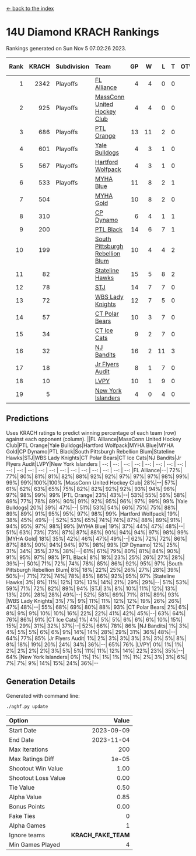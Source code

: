 [<- back to the index](readme.md)
# 14U Diamond KRACH Rankings
Rankings generated on Sun Nov  5 07:02:26 2023.

Rank|KRACH|Subdivision|Team|GP|W|L|T|OTW|OTL|SoS|Exp Wins|Win Diff
---:|---:|:---|:---|---:|---:|---:|---:|---:|---:|---:|---:|---:
1|2342|Playoffs|[FL Alliance](https://gamesheetstats.com/seasons/3663/teams/156905/schedule)|4|4|0|0|0|0|74|4.8|-0.0
2|925|Playoffs|[MassConn United Hockey Club](https://gamesheetstats.com/seasons/3663/teams/140810/schedule)|4|4|0|0|0|0|29|4.8|-0.0
3|686|Playoffs|[PTL Orange](https://gamesheetstats.com/seasons/3663/teams/140821/schedule)|13|11|2|0|1|0|160|11.9|0.0
4|601|Playoffs|[Yale Bulldogs](https://gamesheetstats.com/seasons/3663/teams/156906/schedule)|4|3|1|0|0|0|259|3.9|0.0
5|567|Playoffs|[Hartford Wolfpack](https://gamesheetstats.com/seasons/3663/teams/140814/schedule)|4|3|1|0|0|1|205|3.9|0.0
6|533|Playoffs|[MYHA Blue](https://gamesheetstats.com/seasons/3663/teams/140816/schedule)|11|8|2|1|1|0|176|9.4|0.0
7|504||[MYHA Gold](https://gamesheetstats.com/seasons/3663/teams/140824/schedule)|10|8|2|0|0|0|202|8.9|0.0
8|310||[CP Dynamo](https://gamesheetstats.com/seasons/3663/teams/140823/schedule)|6|4|1|1|0|0|144|5.4|0.0
9|200||[PTL Black](https://gamesheetstats.com/seasons/3663/teams/140815/schedule)|14|6|7|1|0|0|669|7.3|-0.0
10|199||[South Pittsburgh Rebellion Blum](https://gamesheetstats.com/seasons/3663/teams/140812/schedule)|10|4|4|2|0|0|275|5.9|0.0
11|82||[Stateline Hawks](https://gamesheetstats.com/seasons/3663/teams/140813/schedule)|15|5|8|2|0|0|302|6.9|0.0
12|78||[STJ](https://gamesheetstats.com/seasons/3663/teams/140822/schedule)|14|7|7|0|0|0|210|7.9|0.0
13|72||[WBS Lady Knights](https://gamesheetstats.com/seasons/3663/teams/140825/schedule)|12|7|5|0|0|0|252|7.9|0.0
14|57||[CT Polar Bears](https://gamesheetstats.com/seasons/3663/teams/140818/schedule)|10|3|7|0|0|0|386|3.9|0.0
15|34||[CT Ice Cats](https://gamesheetstats.com/seasons/3663/teams/140826/schedule)|9|2|7|0|0|1|349|2.9|0.0
16|32||[NJ Bandits](https://gamesheetstats.com/seasons/3663/teams/140828/schedule)|16|2|11|3|0|0|376|4.4|0.0
17|18||[Jr Flyers Audit](https://gamesheetstats.com/seasons/3663/teams/140819/schedule)|8|1|7|0|0|0|238|1.9|0.0
18|10||[LVPY](https://gamesheetstats.com/seasons/3663/teams/140820/schedule)|10|1|9|0|0|0|200|1.9|0.0
19|5||[New York Islanders](https://gamesheetstats.com/seasons/3663/teams/140832/schedule)|4|0|4|0|0|0|134|0.9|0.0

## Predictions
Uses KRACH ratings to predict winning percentage of each team (row) against each opponent (column).
||FL Alliance|MassConn United Hockey Club|PTL Orange|Yale Bulldogs|Hartford Wolfpack|MYHA Blue|MYHA Gold|CP Dynamo|PTL Black|South Pittsburgh Rebellion Blum|Stateline Hawks|STJ|WBS Lady Knights|CT Polar Bears|CT Ice Cats|NJ Bandits|Jr Flyers Audit|LVPY|New York Islanders
| --: | --: | --: | --: | --: | --: | --: | --: | --: | --: | --: | --: | --: | --: | --: | --: | --: | --: | --: | --: 
|FL Alliance|--| 72%| 77%| 80%| 81%| 81%| 82%| 88%| 92%| 92%| 97%| 97%| 97%| 98%| 99%| 99%| 99%|100%|100%
|MassConn United Hockey Club| 28%|--| 57%| 61%| 62%| 63%| 65%| 75%| 82%| 82%| 92%| 92%| 93%| 94%| 96%| 97%| 98%| 99%| 99%
|PTL Orange| 23%| 43%|--| 53%| 55%| 56%| 58%| 69%| 77%| 78%| 89%| 90%| 91%| 92%| 95%| 96%| 97%| 99%| 99%
|Yale Bulldogs| 20%| 39%| 47%|--| 51%| 53%| 54%| 66%| 75%| 75%| 88%| 89%| 89%| 91%| 95%| 95%| 97%| 98%| 99%
|Hartford Wolfpack| 19%| 38%| 45%| 49%|--| 52%| 53%| 65%| 74%| 74%| 87%| 88%| 89%| 91%| 94%| 95%| 97%| 98%| 99%
|MYHA Blue| 19%| 37%| 44%| 47%| 48%|--| 51%| 63%| 73%| 73%| 87%| 87%| 88%| 90%| 94%| 94%| 97%| 98%| 99%
|MYHA Gold| 18%| 35%| 42%| 46%| 47%| 49%|--| 62%| 72%| 72%| 86%| 87%| 88%| 90%| 94%| 94%| 97%| 98%| 99%
|CP Dynamo| 12%| 25%| 31%| 34%| 35%| 37%| 38%|--| 61%| 61%| 79%| 80%| 81%| 84%| 90%| 91%| 95%| 97%| 98%
|PTL Black|  8%| 18%| 23%| 25%| 26%| 27%| 28%| 39%|--| 50%| 71%| 72%| 74%| 78%| 85%| 86%| 92%| 95%| 97%
|South Pittsburgh Rebellion Blum|  8%| 18%| 22%| 25%| 26%| 27%| 28%| 39%| 50%|--| 71%| 72%| 74%| 78%| 85%| 86%| 92%| 95%| 97%
|Stateline Hawks|  3%|  8%| 11%| 12%| 13%| 13%| 14%| 21%| 29%| 29%|--| 51%| 53%| 59%| 71%| 72%| 82%| 89%| 94%
|STJ|  3%|  8%| 10%| 11%| 12%| 13%| 13%| 20%| 28%| 28%| 49%|--| 52%| 58%| 69%| 71%| 81%| 89%| 93%
|WBS Lady Knights|  3%|  7%|  9%| 11%| 11%| 12%| 12%| 19%| 26%| 26%| 47%| 48%|--| 55%| 68%| 69%| 80%| 88%| 93%
|CT Polar Bears|  2%|  6%|  8%|  9%|  9%| 10%| 10%| 16%| 22%| 22%| 41%| 42%| 45%|--| 63%| 64%| 76%| 86%| 91%
|CT Ice Cats|  1%|  4%|  5%|  5%|  6%|  6%|  6%| 10%| 15%| 15%| 29%| 31%| 32%| 37%|--| 52%| 66%| 78%| 86%
|NJ Bandits|  1%|  3%|  4%|  5%|  5%|  6%|  6%|  9%| 14%| 14%| 28%| 29%| 31%| 36%| 48%|--| 64%| 77%| 85%
|Jr Flyers Audit|  1%|  2%|  3%|  3%|  3%|  3%|  3%|  5%|  8%|  8%| 18%| 19%| 20%| 24%| 34%| 36%|--| 65%| 76%
|LVPY|  0%|  1%|  1%|  2%|  2%|  2%|  2%|  3%|  5%|  5%| 11%| 11%| 12%| 14%| 22%| 23%| 35%|--| 64%
|New York Islanders|  0%|  1%|  1%|  1%|  1%|  1%|  1%|  2%|  3%|  3%|  6%|  7%|  7%|  9%| 14%| 15%| 24%| 36%|--

## Generation Details

Generated with command line:
```
./aghf.py update
```

| Option | Value |
| :----- | ----: |
| Start Date | 2023-09-09 |
| End Date | 2023-11-04 |
| Max Iterations | 200 |
| Max Ratings Diff | 1e-05 |
| Shootout Win Value | 1.00 |
| Shootout Loss Value | 0.00 |
| Tie Value | 0.50 |
| Alpha Value | 0.85 |
| Bonus Points | 0.00 |
| Fake Ties | 0 |
| Alpha Games | 1 |
| Ignore teams | __KRACH_FAKE_TEAM__ |
| Min Games Played | 4 |


